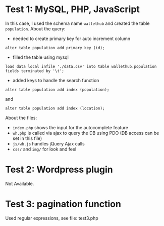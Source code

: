 # Test 1: MySQL, PHP, JavaScript
In this case, I used the schema name `wallethub` and created the table `population`.
About the query:
* needed to create primary key for auto increment column
```
alter table population add primary key (id);
```
* filled the table using mysql
```
load data local infile './data.csv' into table wallethub.population fields terminated by '\t';
```
* added keys to handle the search function
```
alter table population add index (population);
```
and
```
alter table population add index (location);
```

About the files:
* `index.php` shows the input for the autocomplete feature
* `wh.php` is called via ajax to query the DB using PDO (DB access can be set in this file)
* `js/wh.js` handles jQuery Ajax calls
* `css/` and `img/` for look and feel


# Test 2: Wordpress plugin
Not Available.

# Test 3: pagination function
Used regular expressions, see file: test3.php
